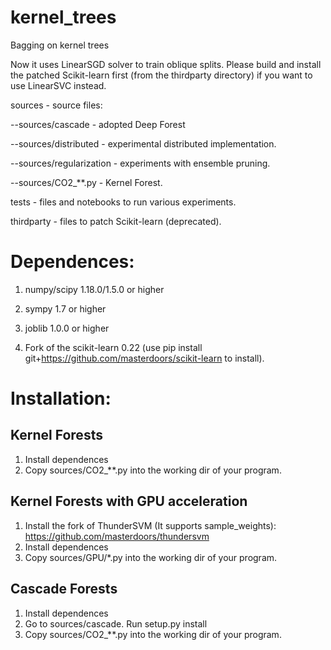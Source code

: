 # kernel_trees
Bagging on kernel trees

Now it uses LinearSGD solver to train oblique splits. Please build and install the patched Scikit-learn first (from the thirdparty directory) if you want to use LinearSVC instead.

sources - source files: 

--sources/cascade - adopted Deep Forest

--sources/distributed - experimental distributed implementation. 

--sources/regularization - experiments with ensemble pruning.

--sources/CO2_**.py - Kernel Forest.

tests - files and notebooks to run various experiments.

thirdparty - files to patch Scikit-learn (deprecated).

# Dependences:
1. numpy/scipy 1.18.0/1.5.0 or higher

2. sympy 1.7 or higher

3. joblib 1.0.0 or higher

4. Fork of the scikit-learn 0.22 (use pip install git+https://github.com/masterdoors/scikit-learn to install). 

# Installation:
## Kernel Forests
1. Install dependences
2. Copy sources/CO2_**.py into the working dir of your program.
## Kernel Forests with GPU acceleration
1. Install the fork of ThunderSVM (It supports sample_weights): https://github.com/masterdoors/thundersvm
2. Install dependences
3. Copy sources/GPU/*.py into the working dir of your program.
## Cascade Forests
1. Install dependences
2. Go to sources/cascade. Run setup.py install
3. Copy sources/CO2_**.py into the working dir of your program.
